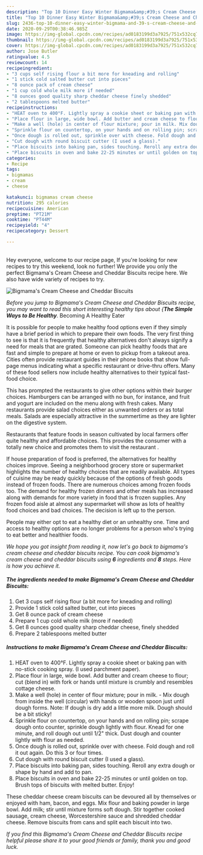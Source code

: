 ```yaml
---
description: "Top 10 Dinner Easy Winter Bigmama&amp;#39;s Cream Cheese and Cheddar Biscuits"
title: "Top 10 Dinner Easy Winter Bigmama&amp;#39;s Cream Cheese and Cheddar Biscuits"
slug: 2436-top-10-dinner-easy-winter-bigmama-and-39-s-cream-cheese-and-cheddar-biscuits
date: 2020-09-29T00:38:46.985Z
image: https://img-global.cpcdn.com/recipes/ad0183199d3a7925/751x532cq70/bigmamas-cream-cheese-and-cheddar-biscuits-recipe-main-photo.jpg
thumbnail: https://img-global.cpcdn.com/recipes/ad0183199d3a7925/751x532cq70/bigmamas-cream-cheese-and-cheddar-biscuits-recipe-main-photo.jpg
cover: https://img-global.cpcdn.com/recipes/ad0183199d3a7925/751x532cq70/bigmamas-cream-cheese-and-cheddar-biscuits-recipe-main-photo.jpg
author: Jose Butler
ratingvalue: 4.5
reviewcount: 14
recipeingredient:
- "3 cups self rising flour a bit more for kneading and rolling"
- "1 stick cold salted butter cut into pieces"
- "8 ounce pack of cream cheese"
- "1 cup cold whole milk more if needed"
- "8 ounces good quality sharp cheddar cheese finely shedded"
- "2 tablespoons melted butter"
recipeinstructions:
- "HEAT oven to 400°F. Lightly spray a cookie sheet or baking pan with no-stick cooking spray. (I used parchment paper)."
- "Place flour in large, wide bowl. Add butter and cream cheese to flour; cut (blend in) with fork or hands until mixture is crumbly and resembles cottage cheese."
- "Make a well (hole) in center of flour mixture; pour in milk. Mix dough from inside the well (circular) with hands or wooden spoon just until dough forms. Note: If dough is dry add a little more milk. Dough should be a bit sticky!"
- "Sprinkle flour on countertop, on your hands and on rolling pin; scrape dough onto counter, sprinkle​ dough lightly with flour. Knead for one minute, and roll dough out until 1/2&#34; thick. Dust dough and counter lightly with flour as needed."
- "Once dough is rolled out, sprinkle over with cheese. Fold dough and roll it out again. Do this 3 or four times."
- "Cut dough with round biscuit cutter (I used a glass)."
- "Place biscuits into baking pan, sides touching. Reroll any extra dough or shape by hand and add to pan."
- "Place biscuits in oven and bake 22-25 minutes or until golden on top. Brush tops of biscuits with melted butter. Enjoy!"
categories:
- Recipe
tags:
- bigmamas
- cream
- cheese

katakunci: bigmamas cream cheese 
nutrition: 295 calories
recipecuisine: American
preptime: "PT21M"
cooktime: "PT44M"
recipeyield: "4"
recipecategory: Dessert

---
```

<br>
Hey everyone, welcome to our recipe page, If you're looking for new recipes to try this weekend, look no further! We provide you only the perfect Bigmama&#39;s Cream Cheese and Cheddar Biscuits recipe here. We also have wide variety of recipes to try.
<br>


![Bigmama&#39;s Cream Cheese and Cheddar Biscuits](https://img-global.cpcdn.com/recipes/ad0183199d3a7925/751x532cq70/bigmamas-cream-cheese-and-cheddar-biscuits-recipe-main-photo.jpg)

<i>Before you jump to Bigmama&#39;s Cream Cheese and Cheddar Biscuits recipe, you may want to read this short interesting healthy tips about {<strong>The Simple Ways to Be Healthy</strong>.</i>
Becoming A Healthy Eater

It is possible for people to make healthy food options even if they simply have a brief period in which to prepare their own foods. The very first thing to see is that it is frequently that healthy alternatives don't always signify a need for meals that are grated. Someone can pick healthy foods that are fast and simple to prepare at home or even to pickup from a takeout area. Cities often provide restaurant guides in their phone books that show full-page menus indicating what a specific restaurant or drive-thru offers. Many of these food sellers now include healthy alternatives to their typical fast-food choice.

 This has prompted the restaurants to give other options within their burger choices. Hamburgers can be arranged with no bun, for instance, and fruit and yogurt are included on the menu along with fresh cakes. Many restaurants provide salad choices either as unwanted orders or as total meals.  Salads are especially attractive in the summertime as they are lighter on the digestive system.

Restaurants that feature foods in season cultivated by local farmers offer quite healthy and affordable choices.  This provides the consumer with a totally new choice and promotes them to visit the restaurant .

If house preparation of food is preferred, the alternatives for healthy choices improve. Seeing a neighborhood grocery store or supermarket highlights the number of healthy choices that are readily available.  All types of cuisine may be ready quickly because of the options of fresh goods instead of frozen foods. There are numerous choices among frozen foods too. The demand for healthy frozen dinners and other meals has increased along with demands for more variety in food that is frozen supplies. Any frozen food aisle at almost any supermarket will show as lots of healthy food choices and bad choices. The decision is left up to the person.

People may either opt to eat a healthy diet or an unhealthy one. Time and access to healthy options are no longer problems for a person who's trying to eat better and healthier foods.


<i>We hope you got insight from reading it, now let's go back to bigmama&#39;s cream cheese and cheddar biscuits recipe. You can cook bigmama&#39;s cream cheese and cheddar biscuits using <strong>6</strong> ingredients and <strong>8</strong> steps. Here is how you achieve it.
</i>

##### The ingredients needed to make Bigmama&#39;s Cream Cheese and Cheddar Biscuits:

1. Get 3 cups self rising flour (a bit more for kneading and rolling)
1. Provide 1 stick cold salted butter, cut into pieces
1. Get 8 ounce pack of cream cheese
1. Prepare 1 cup cold whole milk (more if needed)
1. Get 8 ounces good quality sharp cheddar cheese, finely shedded
1. Prepare 2 tablespoons melted butter


##### Instructions to make Bigmama&#39;s Cream Cheese and Cheddar Biscuits:

1. HEAT oven to 400°F. Lightly spray a cookie sheet or baking pan with no-stick cooking spray. (I used parchment paper).
1. Place flour in large, wide bowl. Add butter and cream cheese to flour; cut (blend in) with fork or hands until mixture is crumbly and resembles cottage cheese.
1. Make a well (hole) in center of flour mixture; pour in milk. - Mix dough from inside the well (circular) with hands or wooden spoon just until dough forms. Note: If dough is dry add a little more milk. Dough should be a bit sticky!
1. Sprinkle flour on countertop, on your hands and on rolling pin; scrape dough onto counter, sprinkle​ dough lightly with flour. Knead for one minute, and roll dough out until 1/2&#34; thick. Dust dough and counter lightly with flour as needed.
1. Once dough is rolled out, sprinkle over with cheese. Fold dough and roll it out again. Do this 3 or four times.
1. Cut dough with round biscuit cutter (I used a glass).
1. Place biscuits into baking pan, sides touching. Reroll any extra dough or shape by hand and add to pan.
1. Place biscuits in oven and bake 22-25 minutes or until golden on top. Brush tops of biscuits with melted butter. Enjoy!


These cheddar cheese cream biscuits can be devoured all by themselves or enjoyed with ham, bacon, and eggs. Mix flour and baking powder in large bowl. Add milk; stir until mixture forms soft dough. Stir together cooked sausage, cream cheese, Worcestershire sauce and shredded cheddar cheese. Remove biscuits from cans and split each biscuit into two. 

<i>If you find this Bigmama&#39;s Cream Cheese and Cheddar Biscuits recipe helpful please share it to your good friends or family, thank you and good luck.</i>
